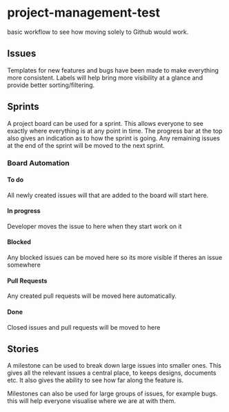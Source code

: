 # project-management-test

basic workflow to see how moving solely to Github would work.

## Issues
Templates for new features and bugs have been made to make everything more consistent. Labels will help bring more visibility at a glance and provide better sorting/filtering.

## Sprints
A project board can be used for a sprint. This allows everyone to see exactly where everything is at any point in time. The progress bar at the top also gives an indication as to how the sprint is going. Any remaining issues at the end of the sprint will be moved to the next sprint.

### Board Automation
#### To do
All newly created issues will that are added to the board will start here.

#### In progress
Developer moves the issue to here when they start work on it

#### Blocked
Any blocked issues can be moved here so its more visible if theres an issue somewhere

#### Pull Requests
Any created pull requests will be moved here automatically.

#### Done
Closed issues and pull requests will be moved to here

## Stories
A milestone can be used to break down large issues into smaller ones. This gives all the relevant issues a central place, to keeps designs, documents etc.
It also gives the ability to see how far along the feature is.

Milestones can also be used for large groups of issues, for example bugs. this will help everyone visualise where we are at with them.

